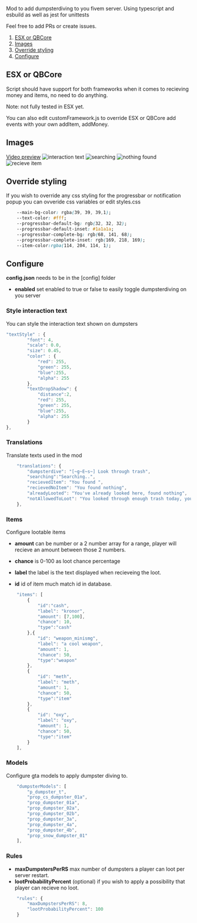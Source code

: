 Mod to add dumpsterdiving to you fivem server.
Using typescript and esbuild as well as jest for unittests

Feel free to add PRs or create issues. 

1. [ESX or QBCore](#esx-or-qbcore)
2. [Images](#images)
3. [Override styling](#override-styling)
4. [Configure](#configure)

## ESX or QBCore

Script should have support for both frameworks when it comes to recieving money
and items, no need to do anything.

Note: not fully tested in ESX yet.

You can also edit customFramework.js to override ESX or QBCore add events with your own addItem, addMoney.

## Images

[Video preview](https://youtu.be/fbmZXR_nZcI)
![interaction text](https://i.ibb.co/cgBb5TL/Five-M-b2944-GTAProcess-2024-02-12-10-54-20.png)
![searching](https://i.ibb.co/QkYpKHx/Five-M-b2944-GTAProcess-2024-02-12-10-54-31.png)
![nothing found](https://i.ibb.co/vHv664r/Five-M-b2944-GTAProcess-2024-02-12-10-55-04.png)
![recieve item](https://i.ibb.co/J5QDR1T/Five-M-b2944-GTAProcess-2024-02-12-10-55-29.png)

## Override styling

If you wish to override any css styling for the progressbar or notification
popup you can ovveride css variables or edit styles.css

```css
    --main-bg-color: rgba(39, 39, 39,1);
    --text-color: #fff;
    --progressbar-default-bg: rgb(32, 32, 32);
    --progressbar-default-inset: #1a1a1a;
    --progressbar-complete-bg: rgb(68, 141, 68);
    --progressbar-complete-inset: rgb(169, 218, 169);
    --item-color:rgba(114, 204, 114, 1);
```

## Configure

**config.json** needs to be in the [config] folder

- **enabled** set enabled to true or false to easily toggle dumpsterdiving on you server

### Style interaction text

You can style the interaction text shown on dumpsters

```javascript
"textStyle" : {
        "font": 4,
        "scale": 0.0,
        "size": 0.45,
        "color" : {
            "red": 255,
            "green": 255,
            "blue":255,
            "alpha": 255
        },
        "textDropShadow": {
            "distance":2,
            "red": 255,
            "green": 255,
            "blue":255,
            "alpha": 255
        }
},
```

### Translations

Translate texts used in the mod

```javascript
    "translations": {
        "dumpsterdive": "[~g~E~s~] Look through trash",
        "searching":"Searching..",
        "recievedItem": "You found ",
        "recievedNoItem": "You found nothing",
        "alreadyLooted": "You've already looked here, found nothing",
        "notAllowedToLoot": "You looked through enough trash today, you stink"
    },
```

### Items

Configure lootable items

- **amount** can be number or a 2 number array for a range, player will recieve an
amount between those 2 numbers.

- **chance** is 0-100 as loot chance percentage

- **label** the label is the text displayed when recieveing the loot.

- **id** id of item much match id in database.

```javascript
    "items": [
        {
            "id":"cash",
            "label": "kronor",
            "amount": [7,100],
            "chance": 10,
            "type":"cash"
        },{
            "id": "weapon_minismg",
            "label": "a cool weapon",
            "amount": 1,
            "chance": 50,
            "type":"weapon"
        },
        {
            "id": "meth",
            "label": "meth",
            "amount": 1,
            "chance": 50,
            "type":"item"
        },
        {
            "id": "oxy",
            "label": "oxy",
            "amount": 1,
            "chance": 50,
            "type":"item"
        }
    ],

```

### Models

Configure gta models to apply dumpster diving to.

```javascript
    "dumpsterModels": [
        "p_dumpster_t",
        "prop_cs_dumpster_01a",
        "prop_dumpster_01a",
        "prop_dumpster_02a",
        "prop_dumpster_02b",
        "prop_dumpster_3a",
        "prop_dumpster_4a",
        "prop_dumpster_4b",
        "prop_snow_dumpster_01"
    ],
```

### Rules

- **maxDumpstersPerRS** max number of dumpsters a player can loot per server
restart.
- **lootProbabilityPercent** (optional) if you wish to apply a possibility that
player can recieve no loot.

```javascript
    "rules": {
        "maxDumpstersPerRS": 8,
        "lootProbabilityPercent": 100
    }
```
